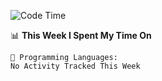 <!--START_SECTION:waka-->
![Code Time](http://img.shields.io/badge/Code%20Time-1%2C023%20hrs%2031%20mins-blue)

📊 **This Week I Spent My Time On** 

```text
💬 Programming Languages: 
No Activity Tracked This Week
```


<!--END_SECTION:waka-->